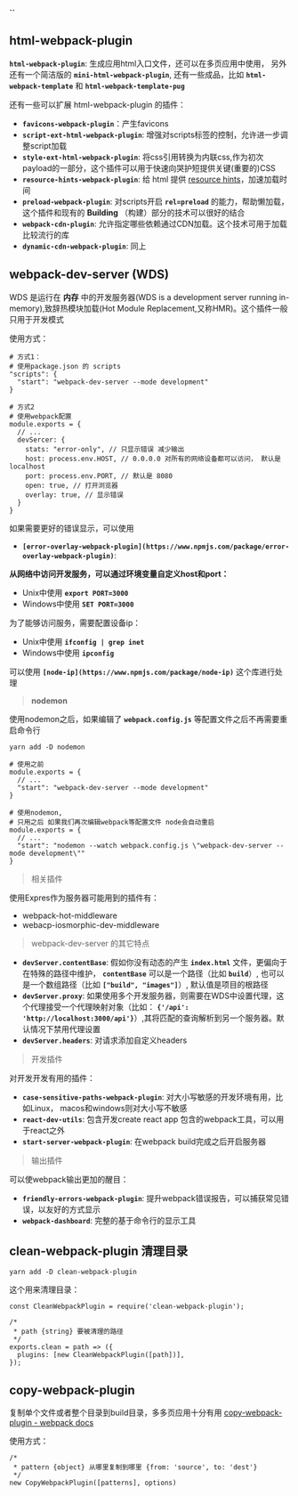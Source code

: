 **``**  

## html-webpack-plugin
**`html-webpack-plugin`**: 生成应用html入口文件，还可以在多页应用中使用， 另外还有一个简洁版的 **`mini-html-webpack-plugin`**, 还有一些成品，比如 **`html-webpack-template`** 和 **`html-webpack-template-pug`**

还有一些可以扩展 html-webpack-plugin 的插件：
  - **`favicons-webpack-plugin`**：产生favicons
  - **`script-ext-html-webpack-plugin`**: 增强对scripts标签的控制，允许进一步调整script加载
  - **`style-ext-html-webpack-plugin`**: 将css引用转换为内联css,作为初次payload的一部分，这个插件可以用于快速向哭护短提供关键(重要的)CSS
  - **`resource-hints-webpack-plugin`**: 给 html 提供 [resource hints](https://www.w3.org/TR/resource-hints/)，加速加载时间
  - **`preload-webpack-plugin`**: 对scripts开启 **`rel=preload`** 的能力，帮助懒加载，这个插件和现有的 **Building** （构建）部分的技术可以很好的结合
  - **`webpack-cdn-plugin`**: 允许指定哪些依赖通过CDN加载。这个技术可用于加载比较流行的库
  - **`dynamic-cdn-webpack-plugin`**: 同上

## webpack-dev-server (WDS)

WDS 是运行在 **内存** 中的开发服务器(WDS is a development server running in-memory),致辞热模块加载(Hot Module Replacement,又称HMR)。这个插件一般只用于开发模式

使用方式：
```
# 方式1：
# 使用package.json 的 scripts
"scripts": {
  "start": "webpack-dev-server --mode development"
}

# 方式2
# 使用webpack配置
module.exports = {
  // ...
  devSercer: {
    stats: "error-only", // 只显示错误 减少输出
    host: process.env.HOST, // 0.0.0.0 对所有的网络设备都可以访问， 默认是 localhost 
    port: process.env.PORT, // 默认是 8080
    open: true, // 打开浏览器
    overlay: true, // 显示错误
  }
}
```

如果需要更好的错误显示，可以使用
  - **`[error-overlay-webpack-plugin](https://www.npmjs.com/package/error-overlay-webpack-plugin)`**:

**从网络中访问开发服务，可以通过环境变量自定义host和port：**
  - Unix中使用 **`export PORT=3000`**
  - Windows中使用 **`SET PORT=3000`**

为了能够访问服务，需要配置设备ip：
  - Unix中使用 **`ifconfig | grep inet`**
  - Windows中使用 **`ipconfig`**

可以使用 **`[node-ip](https://www.npmjs.com/package/node-ip)`** 这个库进行处理

> **nodemon**

使用nodemon之后，如果编辑了 **`webpack.config.js`** 等配置文件之后不再需要重启命令行

```
yarn add -D nodemon

# 使用之前
module.exports = {
  // ...
  "start": "webpack-dev-server --mode development"
}

# 使用nodemon,
# 只用之后 如果我们再次编辑webpack等配置文件 node会自动重启
module.exports = {
  // ...
  "start": "nodemon --watch webpack.config.js \"webpack-dev-server --mode development\""
}
```

> 相关插件

使用Expres作为服务器可能用到的插件有：
  - webpack-hot-middleware
  - webacp-iosmorphic-dev-middleware

> webpack-dev-server 的其它特点


  - **`devServer.contentBase`**: 假如你没有动态的产生 **`index.html`** 文件，更偏向于在特殊的路径中维护， **`contentBase`** 可以是一个路径（比如 **`build`**）, 也可以是一个数组路径（比如 **`["build", "images"]`**）, 默认值是项目的根路径
  - **`devServer.proxy`**: 如果使用多个开发服务器，则需要在WDS中设置代理，这个代理接受一个代理映射对象（比如： **`{'/api': 'http://localhost:3000/api'}`**）,其将匹配的查询解析到另一个服务器。默认情况下禁用代理设置
  - **`devServer.headers`**: 对请求添加自定义headers

> 开发插件

对开发开发有用的插件：
  - **`case-sensitive-paths-webpack-plugin`**: 对大小写敏感的开发环境有用，比如Linux， macos和windows则对大小写不敏感
  - **`react-dev-utils`**: 包含开发create react app 包含的webpack工具，可以用于react之外
  - **`start-server-webpack-plugin`**: 在webpack build完成之后开启服务器

> 输出插件

可以使webpack输出更加的醒目：
  - **`friendly-errors-webpack-plugin`**: 提升webpack错误报告，可以捕获常见错误，以友好的方式显示
  - **`webpack-dashboard`**: 完整的基于命令行的显示工具


## clean-webpack-plugin 清理目录

```
yarn add -D clean-webpack-plugin
```
这个用来清理目录：

```
const CleanWebpackPlugin = require('clean-webpack-plugin');

/*
 * path {string} 要被清理的路径
 */
exports.clean = path => ({
  plugins: [new CleanWebpackPlugin([path])],
});
```

## copy-webpack-plugin

复制单个文件或者整个目录到build目录，多多页应用十分有用
[copy-webpack-plugin - webpack docs](https://webpack.docschina.org/plugins/copy-webpack-plugin/)

使用方式：
```
/*
 * pattern {object} 从哪里复制到哪里 {from: 'source', to: 'dest'}
 */
new CopyWebpackPlugin([patterns], options)
```
